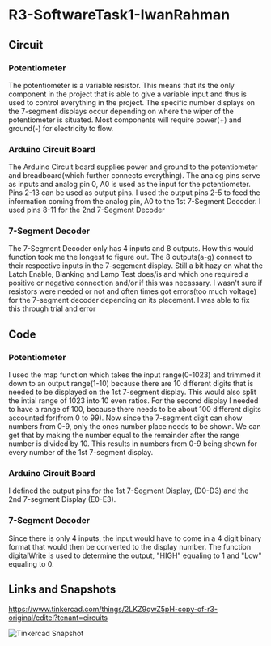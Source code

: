 # R3-SoftwareTask1-IwanRahman

## Circuit

### Potentiometer
The potentiometer is a variable resistor. This means that its the only component in the project that is able to give a variable input and thus is used to control everything in the project. The specific number displays on the 7-segment displays occur depending on where the wiper of the potentiometer is situated. Most components will require power(+) and ground(-) for electricity to flow. 

### Arduino Circuit Board
The Arduino Circuit board supplies power and ground to the potentiometer and breadboard(which further connects everything). The analog pins serve as inputs and analog pin 0, A0 is used as the input for the potentiometer. Pins 2-13 can be used as output pins. I used the output pins 2-5 to feed the information coming from the analog pin, A0 to the 1st 7-Segment Decoder. I used pins 8-11 for the 2nd 7-Segment Decoder 

### 7-Segment Decoder
The 7-Segment Decoder only has 4 inputs and 8 outputs. How this would function took me the longest to figure out. The 8 outputs(a-g) connect to their respective inputs in the 7-segement display. Still a bit hazy on what the Latch Enable, Blanking and Lamp Test does/is and which one required a positive or negative connection and/or if this was necassary. I wasn't sure if resistors were needed or not and often times got errors(too much voltage) for the 7-segment decoder depending on its placement. I was able to fix this through trial and error

## Code

### Potentiometer
I used the map function which takes the input range(0-1023) and trimmed it down to an output range(1-10) because there are 10 different digits that is needed to be displayed on the 1st 7-segment display. This would also split the intial range of 1023 into 10 even ratios. For the second display I needed to have a range of 100, because there needs to be about 100 different digits accounted for(from 0 to 99). Now since the 7-segment digit can show numbers from 0-9, only the ones number place needs to be shown. We can get that by making the number equal to the remainder after the range number is divided by 10. This results in numbers from 0-9 being shown for every number of the 1st 7-segment display.

### Arduino Circuit Board
I defined the output pins for the 1st 7-Segment Display, (D0-D3) and the 2nd 7-segment Display (E0-E3).

### 7-Segment Decoder
Since there is only 4 inputs, the input would have to come in a 4 digit binary format that would then be converted to the display number. The function digitalWrite is used to determine the output, "HIGH" equaling to 1 and "Low" equaling to 0.   

## Links and Snapshots
https://www.tinkercad.com/things/2LKZ9qwZ5pH-copy-of-r3-original/editel?tenant=circuits


![Tinkercad Snapshot](https://github.com/Okay-E1/R3-SoftwareTask1-IwanRahman/blob/main/Copy%20of%20R3%20ORIGINAL.png)
